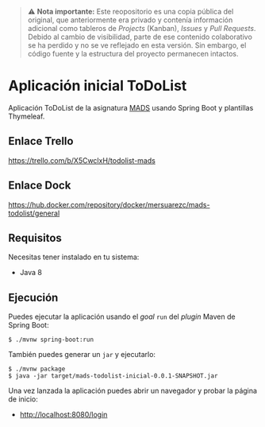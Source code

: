 > ⚠️ **Nota importante:**
> Este reopositorio es una copia pública del original, que anteriormente era privado y contenía información adicional como tableros de *Projects* (Kanban), *Issues* y *Pull Requests*.
> Debido al cambio de visibilidad, parte de ese contenido colaborativo se ha perdido y no se ve reflejado en esta versión.
> Sin embargo, el código fuente y la estructura del proyecto permanecen intactos.

# Aplicación inicial ToDoList

Aplicación ToDoList de la asignatura [MADS](https://cvnet.cpd.ua.es/Guia-Docente/GuiaDocente/Index?wlengua=es&wcodasi=34037&scaca=2024-25) usando Spring Boot y plantillas Thymeleaf.

## Enlace Trello

https://trello.com/b/X5CwclxH/todolist-mads

## Enlace Dock

https://hub.docker.com/repository/docker/mersuarezc/mads-todolist/general




## Requisitos

Necesitas tener instalado en tu sistema:

- Java 8

## Ejecución

Puedes ejecutar la aplicación usando el _goal_ `run` del _plugin_ Maven 
de Spring Boot:

```
$ ./mvnw spring-boot:run 
```   

También puedes generar un `jar` y ejecutarlo:

```
$ ./mvnw package
$ java -jar target/mads-todolist-inicial-0.0.1-SNAPSHOT.jar 
```

Una vez lanzada la aplicación puedes abrir un navegador y probar la página de inicio:

- [http://localhost:8080/login](http://localhost:8080/login)
